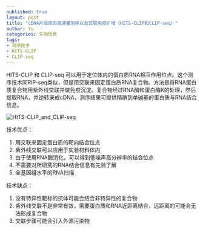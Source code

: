 ```yaml
---
published: true
layout: post
title: "cDNA片段库的高通量测序以及交联免疫扩增（HITS-CLIP和CLIP-seq）"
author: Yu
categories: 生物信息
tags:
- 测序技术
- HITS-CLIP
- CLIP-seq
---
```


HITS-CLIP 和 CLIP-seq 可以用于定位体内的蛋白质RNA相互作用位点。这个测序技术同RIP-seq类似，但是用交联来固定蛋白质RNA复合物。方法是将RNA蛋白质复合物用紫外线交联并做免疫沉淀。复合物经过RNA酶和蛋白酶K的处理，然后提取RNA，并逆转录成cDNA，测序结果可提供精确到单碱基的蛋白质与RNA结合信息。

![HITS-CLIP_and_CLIP-seq](http://i.imgur.com/hBGHzWu.png)

技术优点：

1. 用交联来固定蛋白质的靶向结合位点
2. 紫外线交联可以应用于实验材料体内
3. 由于使用RNA酶消化，可以得到低噪声高分辨率的结合位点
4. 不需要对所研究的RNA结合信息有先验了解
5. 全基因组水平的RNA扫描

技术缺点：

1. 没有特异性靶标的抗体可能会结合非特异性的复合物
2. 紫外线交联不是非常有效，需要蛋白质和RNA近距离结合，远距离的可能会无法形成复合物
3. 交联步骤可能会引入外源污染物
